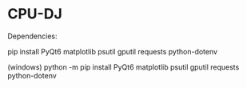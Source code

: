 # CPU-DJ

Dependencies:

pip install PyQt6 matplotlib psutil gputil requests python-dotenv

(windows)
python -m pip install PyQt6 matplotlib psutil gputil requests python-dotenv
